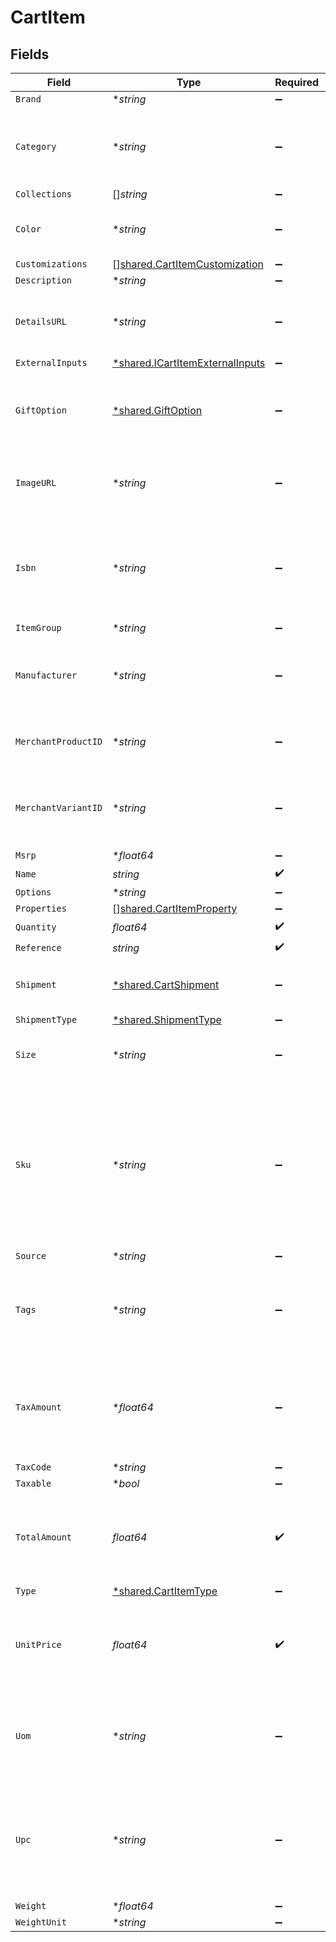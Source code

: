 # CartItem


## Fields

| Field                                                                                                                             | Type                                                                                                                              | Required                                                                                                                          | Description                                                                                                                       | Example                                                                                                                           |
| --------------------------------------------------------------------------------------------------------------------------------- | --------------------------------------------------------------------------------------------------------------------------------- | --------------------------------------------------------------------------------------------------------------------------------- | --------------------------------------------------------------------------------------------------------------------------------- | --------------------------------------------------------------------------------------------------------------------------------- |
| `Brand`                                                                                                                           | **string*                                                                                                                         | :heavy_minus_sign:                                                                                                                | N/A                                                                                                                               | Bolt                                                                                                                              |
| `Category`                                                                                                                        | **string*                                                                                                                         | :heavy_minus_sign:                                                                                                                | Used to define a product category associated with the item.                                                                       | bags                                                                                                                              |
| `Collections`                                                                                                                     | []*string*                                                                                                                        | :heavy_minus_sign:                                                                                                                | N/A                                                                                                                               |                                                                                                                                   |
| `Color`                                                                                                                           | **string*                                                                                                                         | :heavy_minus_sign:                                                                                                                | Used to define the color of the item.                                                                                             | Bolt Blue                                                                                                                         |
| `Customizations`                                                                                                                  | [][shared.CartItemCustomization](../../../pkg/models/shared/cartitemcustomization.md)                                             | :heavy_minus_sign:                                                                                                                | N/A                                                                                                                               |                                                                                                                                   |
| `Description`                                                                                                                     | **string*                                                                                                                         | :heavy_minus_sign:                                                                                                                | N/A                                                                                                                               | Large tote with Bolt logo.                                                                                                        |
| `DetailsURL`                                                                                                                      | **string*                                                                                                                         | :heavy_minus_sign:                                                                                                                | Used to provide a link to the item's product page.                                                                                | https://boltswagstore.com/products/123456                                                                                         |
| `ExternalInputs`                                                                                                                  | [*shared.ICartItemExternalInputs](../../../pkg/models/shared/icartitemexternalinputs.md)                                          | :heavy_minus_sign:                                                                                                                | N/A                                                                                                                               |                                                                                                                                   |
| `GiftOption`                                                                                                                      | [*shared.GiftOption](../../../pkg/models/shared/giftoption.md)                                                                    | :heavy_minus_sign:                                                                                                                | Contains the gift option settings for wrapping and custom messages.                                                               |                                                                                                                                   |
| `ImageURL`                                                                                                                        | **string*                                                                                                                         | :heavy_minus_sign:                                                                                                                | Used to provide a link to the image associated with the item.                                                                     | https://boltswagstore.com/products/123456/images/1.png                                                                            |
| `Isbn`                                                                                                                            | **string*                                                                                                                         | :heavy_minus_sign:                                                                                                                | Used to define the International Standard Book Number associated with the book.                                                   | 9780091347314                                                                                                                     |
| `ItemGroup`                                                                                                                       | **string*                                                                                                                         | :heavy_minus_sign:                                                                                                                | N/A                                                                                                                               |                                                                                                                                   |
| `Manufacturer`                                                                                                                    | **string*                                                                                                                         | :heavy_minus_sign:                                                                                                                | Used to define the organization that manufactured the item.                                                                       | Bolt Textiles USA                                                                                                                 |
| `MerchantProductID`                                                                                                               | **string*                                                                                                                         | :heavy_minus_sign:                                                                                                                | The merchant's unique ID for the product.                                                                                         | 881                                                                                                                               |
| `MerchantVariantID`                                                                                                               | **string*                                                                                                                         | :heavy_minus_sign:                                                                                                                | A merchant's unique ID for a given product's specific variant.                                                                    | 888                                                                                                                               |
| `Msrp`                                                                                                                            | **float64*                                                                                                                        | :heavy_minus_sign:                                                                                                                | N/A                                                                                                                               |                                                                                                                                   |
| `Name`                                                                                                                            | *string*                                                                                                                          | :heavy_check_mark:                                                                                                                | N/A                                                                                                                               | Bolt Swag Bag                                                                                                                     |
| `Options`                                                                                                                         | **string*                                                                                                                         | :heavy_minus_sign:                                                                                                                | N/A                                                                                                                               | Special Edition                                                                                                                   |
| `Properties`                                                                                                                      | [][shared.CartItemProperty](../../../pkg/models/shared/cartitemproperty.md)                                                       | :heavy_minus_sign:                                                                                                                | N/A                                                                                                                               |                                                                                                                                   |
| `Quantity`                                                                                                                        | *float64*                                                                                                                         | :heavy_check_mark:                                                                                                                | N/A                                                                                                                               | 1                                                                                                                                 |
| `Reference`                                                                                                                       | *string*                                                                                                                          | :heavy_check_mark:                                                                                                                | N/A                                                                                                                               | item_100                                                                                                                          |
| `Shipment`                                                                                                                        | [*shared.CartShipment](../../../pkg/models/shared/cartshipment.md)                                                                | :heavy_minus_sign:                                                                                                                | A cart that is being prepared for shipment                                                                                        |                                                                                                                                   |
| `ShipmentType`                                                                                                                    | [*shared.ShipmentType](../../../pkg/models/shared/shipmenttype.md)                                                                | :heavy_minus_sign:                                                                                                                | N/A                                                                                                                               |                                                                                                                                   |
| `Size`                                                                                                                            | **string*                                                                                                                         | :heavy_minus_sign:                                                                                                                | Used to define the size of the item.                                                                                              | Large                                                                                                                             |
| `Sku`                                                                                                                             | **string*                                                                                                                         | :heavy_minus_sign:                                                                                                                | Used to define the alpha-numberic Stock Keeping Unit associated with the item as it is mapped to your internal product catalogue. | BOLT-SKU_100                                                                                                                      |
| `Source`                                                                                                                          | **string*                                                                                                                         | :heavy_minus_sign:                                                                                                                | N/A                                                                                                                               |                                                                                                                                   |
| `Tags`                                                                                                                            | **string*                                                                                                                         | :heavy_minus_sign:                                                                                                                | Used to define a comma-separated list of tags associated with the item.                                                           | tote, blue, linen, eco-friendly                                                                                                   |
| `TaxAmount`                                                                                                                       | **float64*                                                                                                                        | :heavy_minus_sign:                                                                                                                | The tax amount for the item; this value should scale with the quantity of units selected.                                         | 0                                                                                                                                 |
| `TaxCode`                                                                                                                         | **string*                                                                                                                         | :heavy_minus_sign:                                                                                                                | N/A                                                                                                                               |                                                                                                                                   |
| `Taxable`                                                                                                                         | **bool*                                                                                                                           | :heavy_minus_sign:                                                                                                                | N/A                                                                                                                               |                                                                                                                                   |
| `TotalAmount`                                                                                                                     | *float64*                                                                                                                         | :heavy_check_mark:                                                                                                                | The total amount, in cents, of the item including its taxes if applicable.                                                        | 1000                                                                                                                              |
| `Type`                                                                                                                            | [*shared.CartItemType](../../../pkg/models/shared/cartitemtype.md)                                                                | :heavy_minus_sign:                                                                                                                | N/A                                                                                                                               |                                                                                                                                   |
| `UnitPrice`                                                                                                                       | *float64*                                                                                                                         | :heavy_check_mark:                                                                                                                | The price of one unit of the item; for example, the price of one pack of socks.                                                   | 1000                                                                                                                              |
| `Uom`                                                                                                                             | **string*                                                                                                                         | :heavy_minus_sign:                                                                                                                | Used to define the unit of measure used to describe the item.                                                                     | inches                                                                                                                            |
| `Upc`                                                                                                                             | **string*                                                                                                                         | :heavy_minus_sign:                                                                                                                | Used to define the 12-digit Universal Product Code (a barcode) associated with the item worldwide.                                | 825764603119                                                                                                                      |
| `Weight`                                                                                                                          | **float64*                                                                                                                        | :heavy_minus_sign:                                                                                                                | N/A                                                                                                                               | 10                                                                                                                                |
| `WeightUnit`                                                                                                                      | **string*                                                                                                                         | :heavy_minus_sign:                                                                                                                | N/A                                                                                                                               | pounds                                                                                                                            |